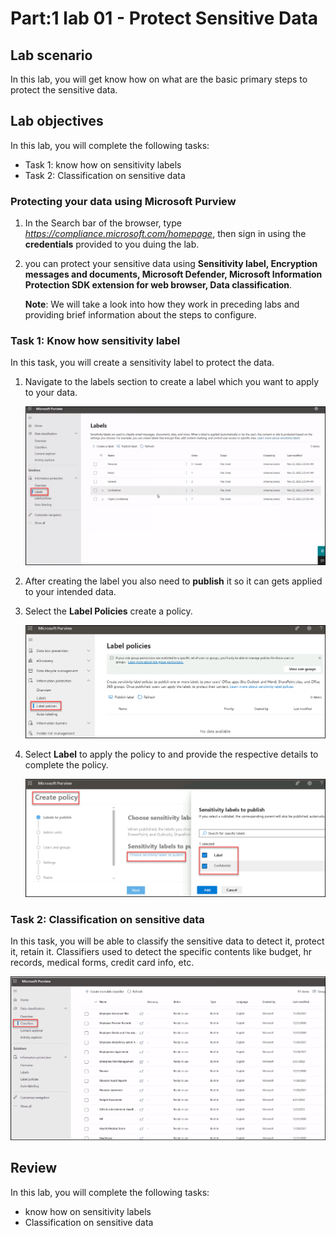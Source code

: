 # Part:1 lab 01 - Protect Sensitive Data

## Lab scenario
In this lab, you will get know how on what are the basic primary steps to protect the sensitive data.

## Lab objectives

In this lab, you will complete the following tasks:

+ Task 1: know how on sensitivity labels
+ Task 2: Classification on sensitive data

### Protecting your data using Microsoft Purview 

1. In the Search bar of the browser, type *https://compliance.microsoft.com/homepage*, then  sign in using the **credentials** provided to you duing the lab.

1. you can protect your sensitive data using **Sensitivity label, Encryption messages and documents, Microsoft Defender, Microsoft Information Protection SDK extension for web browser, Data classification**.

   **Note**: We will take a look into how they work in preceding labs and providing brief information about the steps to configure.

### Task 1: Know how sensitivity label 

In this task, you will create a sensitivity label to protect the data.

1. Navigate to the labels section to create a label which you want to apply to your data.

   ![Picture 1](../media/Purview_Label_01.png)

1. After creating the label you also need to **publish** it so it can gets applied to your intended data.

1. Select the **Label Policies** create a policy.

   ![Picture 1](../media/Purview_Label_Policies_02.png)


1. Select **Label** to apply the policy to and provide the respective details to complete the policy.

    ![Picture 1](../media/Purview_Label_Policies_attachlabel_03.png)

### Task 2: Classification on sensitive data

In this task, you will be able to classify the sensitive data to detect it, protect it, retain it. Classifiers used to detect the specific contents  like budget, hr records, medical forms, credit card info, etc.

 ![Picture 1](../media/Purview_Classifiers_07.png)

## Review
In this lab, you will complete the following tasks:
+  know how on sensitivity labels
+  Classification on sensitive data


